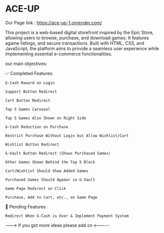 # ACE-UP

Our Page link : https://ace-up-1.onrender.com/ 

This project is a web-based digital storefront inspired by the Epic Store, allowing users to browse, purchase, and download games. It features agame listings, and secure transactions. Built with HTML, CSS, and JavaScript, the platform aims to provide a seamless user experience while implementing essential e-commerce functionalities.

our main objectives:

   ✅ Completed Features:
    
    G-Cash Reward on Login

    Support Button Redirect

    Cart Button Redirect

    Top 5 Games Carousel

    Top 5 Games Also Shown on Right Side

    G-Cash Reduction on Purchase

    Restrict Purchase Without Login but Allow Wishlist/Cart

    Wishlist Button Redirect

    G-Vault Button Redirect (Shows Purchased Games)

    Other Games Shown Behind the Top 5 Block

    Cart/Wishlist Should Show Added Games

    Purchased Games Should Appear in G-Vault
    
    Game Page Redirect on Click

    Purchase, Add to Cart, etc., on Game Page

🚧 Pending Features:
    
    Redirect When G-Cash is Over & Implement Payment System

    

    
        

---> if you got more ideas please add on <-----

